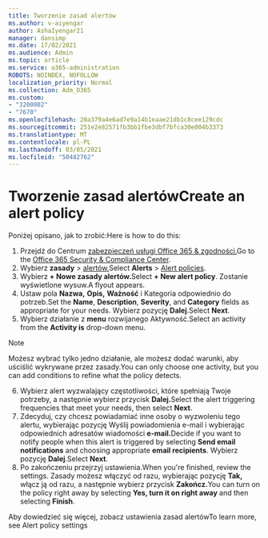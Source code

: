 ```yaml
---
title: Tworzenie zasad alertów
ms.author: v-aiyengar
author: AshaIyengar21
manager: dansimp
ms.date: 17/02/2021
ms.audience: Admin
ms.topic: article
ms.service: o365-administration
ROBOTS: NOINDEX, NOFOLLOW
localization_priority: Normal
ms.collection: Adm_O365
ms.custom:
- "3200002"
- "7670"
ms.openlocfilehash: 20a379a4e6ad7e9a14b1eaae21db1c8cee129cdc
ms.sourcegitcommit: 251e2e82571fb3bb1fbe3dbf7bfca30e004b3373
ms.translationtype: MT
ms.contentlocale: pl-PL
ms.lasthandoff: 03/05/2021
ms.locfileid: "50482762"
---
```

# <a name="create-an-alert-policy"></a><span data-ttu-id="6892b-102">Tworzenie zasad alertów</span><span class="sxs-lookup"><span data-stu-id="6892b-102">Create an alert policy</span></span>

<span data-ttu-id="6892b-103">Poniżej opisano, jak to zrobić:</span><span class="sxs-lookup"><span data-stu-id="6892b-103">Here is how to do this:</span></span>

1. <span data-ttu-id="6892b-104">Przejdź do Centrum [zabezpieczeń usługi Office 365 & zgodności.](https://go.microsoft.com/fwlink/p/?linkid=2077143)</span><span class="sxs-lookup"><span data-stu-id="6892b-104">Go to the [Office 365 Security & Compliance Center](https://go.microsoft.com/fwlink/p/?linkid=2077143).</span></span>
1. <span data-ttu-id="6892b-105">Wybierz **zasady**  >  [alertów.](https://go.microsoft.com/fwlink/?linkid=2103208)</span><span class="sxs-lookup"><span data-stu-id="6892b-105">Select **Alerts** > [Alert policies](https://go.microsoft.com/fwlink/?linkid=2103208).</span></span>
1. <span data-ttu-id="6892b-106">Wybierz **+ Nowe zasady alertów.**</span><span class="sxs-lookup"><span data-stu-id="6892b-106">Select **+ New alert policy**.</span></span> <span data-ttu-id="6892b-107">Zostanie wyświetlone wysuw.</span><span class="sxs-lookup"><span data-stu-id="6892b-107">A flyout appears.</span></span>
1. <span data-ttu-id="6892b-108">Ustaw pola **Nazwa,** **Opis,**  **Ważność** i Kategoria odpowiednio do potrzeb.</span><span class="sxs-lookup"><span data-stu-id="6892b-108">Set the **Name**, **Description**, **Severity**, and **Category** fields as appropriate for your needs.</span></span> <span data-ttu-id="6892b-109">Wybierz pozycję **Dalej**.</span><span class="sxs-lookup"><span data-stu-id="6892b-109">Select **Next**.</span></span>
1. <span data-ttu-id="6892b-110">Wybierz działanie z **menu** rozwijanego Aktywność.</span><span class="sxs-lookup"><span data-stu-id="6892b-110">Select an activity from the **Activity is** drop-down menu.</span></span>
> [!NOTE]
>  <span data-ttu-id="6892b-111">Możesz wybrać tylko jedno działanie, ale możesz dodać warunki, aby uściślić wykrywane przez zasady.</span><span class="sxs-lookup"><span data-stu-id="6892b-111">You can only choose one activity, but you can add conditions to refine what the policy detects.</span></span>
6. <span data-ttu-id="6892b-112">Wybierz alert wyzwalający częstotliwości, które spełniają Twoje potrzeby, a następnie wybierz przycisk **Dalej.**</span><span class="sxs-lookup"><span data-stu-id="6892b-112">Select the alert triggering frequencies that meet your needs, then select **Next**.</span></span>
7. <span data-ttu-id="6892b-113">Zdecyduj, czy chcesz powiadamiać inne osoby o  wyzwoleniu tego alertu, wybierając pozycję Wyślij powiadomienia e-mail i wybierając odpowiednich adresatów wiadomości **e-mail.**</span><span class="sxs-lookup"><span data-stu-id="6892b-113">Decide if you want to notify people when this alert is triggered by selecting **Send email notifications** and choosing appropriate **email recipients**.</span></span> <span data-ttu-id="6892b-114">Wybierz pozycję **Dalej**.</span><span class="sxs-lookup"><span data-stu-id="6892b-114">Select **Next**.</span></span>
8. <span data-ttu-id="6892b-115">Po zakończeniu przejrzyj ustawienia.</span><span class="sxs-lookup"><span data-stu-id="6892b-115">When you're finished, review the settings.</span></span> <span data-ttu-id="6892b-116">Zasady możesz włączyć od razu, wybierając pozycję **Tak,** włącz ją od razu, a następnie wybierz przycisk **Zakończ.**</span><span class="sxs-lookup"><span data-stu-id="6892b-116">You can turn on the policy right away by selecting **Yes, turn it on right away** and then selecting **Finish**.</span></span>

<span data-ttu-id="6892b-117">Aby dowiedzieć się więcej, zobacz ustawienia zasad alertów</span><span class="sxs-lookup"><span data-stu-id="6892b-117">To learn more, see Alert policy settings</span></span>

